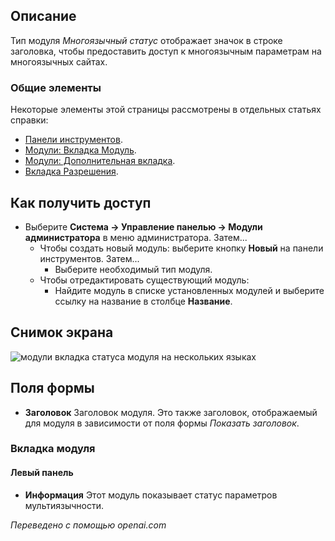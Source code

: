 <!-- Filename: Help4.x:Admin_Modules:_Multilingual_Status / Display title: Модули: Многоязычный статус  -->

## Описание

Тип модуля *Многоязычный статус* отображает значок в строке заголовка, чтобы предоставить доступ к многоязычным параметрам на многоязычных сайтах.

### Общие элементы

Некоторые элементы этой страницы рассмотрены в отдельных статьях справки:

* [Панели инструментов](jdocmanual?article=help/common-elements/toolbars).
* [Модули: Вкладка Модуль](jdocmanual?article=help/modules/modules-module-tab).
* [Модули: Дополнительная вкладка](jdocmanual?article=help/modules/modules-advanced-tab).
* [Вкладка Разрешения](jdocmanual?article=help/common-elements/edit-permissions).

## Как получить доступ

- Выберите **Система → Управление панелью → Модули администратора** в меню
  администратора. Затем...
  - Чтобы создать новый модуль: выберите кнопку **Новый** на панели инструментов. Затем...
    - Выберите необходимый тип модуля.
  - Чтобы отредактировать существующий модуль:
    - Найдите модуль в списке установленных модулей и выберите
      ссылку на название в столбце **Название**.

## Снимок экрана

![модули вкладка статуса модуля на нескольких языках](../../../ru/images/modules-admin/modules-multilingual-status-module-tab.png)

## Поля формы

- **Заголовок** Заголовок модуля. Это также заголовок, отображаемый
  для модуля в зависимости от поля формы *Показать заголовок*.

### Вкладка модуля

#### Левый панель

- **Информация** Этот модуль показывает статус параметров мультиязычности.

*Переведено с помощью openai.com*

